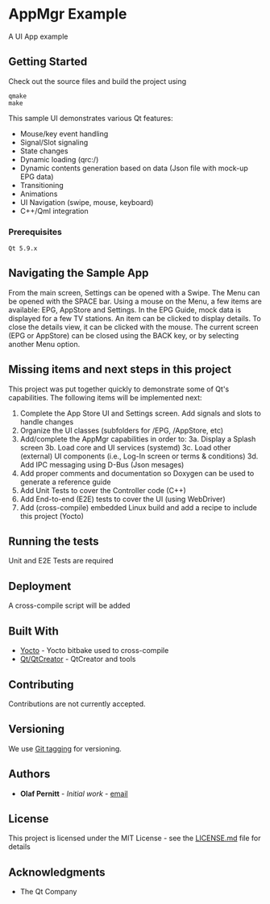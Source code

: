 # AppMgr Example

A UI App example

## Getting Started

Check out the source files and build the project using
```
qmake
make
```

This sample UI demonstrates various Qt features:
* Mouse/key event handling
* Signal/Slot signaling
* State changes
* Dynamic loading (qrc:/)
* Dynamic contents generation based on data (Json file with mock-up EPG data)
* Transitioning
* Animations
* UI Navigation (swipe, mouse, keyboard)
* C++/Qml integration

### Prerequisites

```
Qt 5.9.x
```

## Navigating the Sample App

From the main screen, Settings can be opened with a Swipe. The Menu can be opened with the SPACE bar.
Using a mouse on the Menu, a few items are available: EPG, AppStore and Settings.
In the EPG Guide, mock data is displayed for a few TV stations. An item can be clicked to display details.
To close the details view, it can be clicked with the mouse.
The current screen (EPG or AppStore) can be closed using the BACK key, or by selecting another Menu option.

## Missing items and next steps in this project

This project was put together quickly to demonstrate some of Qt's capabilities. The following items will be implemented next:
1. Complete the App Store UI and Settings screen. Add signals and slots to handle changes
2. Organize the UI classes (subfolders for /EPG, /AppStore, etc)
3. Add/complete the AppMgr capabilities in order to:
  3a. Display a Splash screen
  3b. Load core and UI services (systemd)
  3c. Load other (external) UI components (i.e., Log-In screen or terms & conditions)
  3d. Add IPC messaging using D-Bus (Json mesages)
4. Add proper comments and documentation so Doxygen can be used to generate a reference guide
5. Add Unit Tests to cover the Controller code (C++)
6. Add End-to-end (E2E) tests to cover the UI (using WebDriver)
7. Add (cross-compile) embedded Linux build and add a recipe to include this project (Yocto)

## Running the tests

Unit and E2E Tests are required

## Deployment

A cross-compile script will be added

## Built With

* [Yocto](https://www.yoctoproject.org/) - Yocto bitbake used to cross-compile
* [Qt/QtCreator](https://www.qt.io/qt-features-libraries-apis-tools-and-ide/) - QtCreator and tools

## Contributing

Contributions are not currently accepted.

## Versioning

We use [Git tagging](https://git-scm.com/book/en/v2/Git-Basics-Tagging) for versioning. 

## Authors

* **Olaf Pernitt** - *Initial work* - [email](mailto:olaf@pernitt.com)

## License

This project is licensed under the MIT License - see the [LICENSE.md](LICENSE.md) file for details

## Acknowledgments

* The Qt Company

